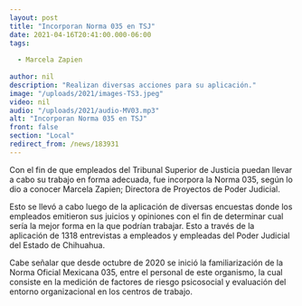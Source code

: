 ```yaml
---
layout: post
title: "Incorporan Norma 035 en TSJ"
date: 2021-04-16T20:41:00.000-06:00
tags:
  
  - Marcela Zapien
  
author: nil
description: "Realizan diversas acciones para su aplicación."
image: "/uploads/2021/images-TS3.jpeg"
video: nil
audio: "/uploads/2021/audio-MV03.mp3"
alt: "Incorporan Norma 035 en TSJ"
front: false
section: "Local"
redirect_from: /news/183931
---
```


Con el fin de que empleados del Tribunal Superior de Justicia puedan llevar a cabo su trabajo en forma adecuada, fue incorpora la Norma 035, según lo dio a conocer Marcela Zapien; Directora de Proyectos de Poder Judicial.

Esto se llevó a cabo luego de la aplicación de diversas encuestas donde los empleados emitieron sus juicios y opiniones con el fin de determinar cual sería la mejor forma en la que podrían trabajar. Esto a través de la aplicación de 1318 entrevistas a empleados y empleadas del Poder Judicial del Estado de Chihuahua.

Cabe señalar que desde octubre de 2020 se inició la familiarización de la Norma Oficial Mexicana 035, entre el personal de este organismo, la cual consiste en la medición de factores de riesgo psicosocial y evaluación del entorno organizacional en los centros de trabajo.
